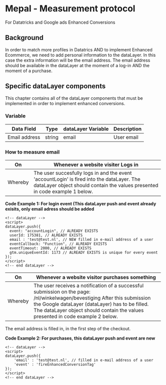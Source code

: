 # Mepal - Measurement protocol
For Datatricks and Google ads Enhanced Conversions

## Background
In order to match more profiles in Datatrics AND to implement Enhanced Ecommerce, we need to add personal information to the dataLayer. In this case the extra information will be the email address. The email address should be available in the dataLayer at the moment of a log-in AND the moment of a purchase.

## Specific dataLayer components
This chapter contains all of the dataLayer components that must be implemented in order to implement enhanced conversions.

### Variable
| Data Field | Type | dataLayer Variable | Description
| -------- | ------------- | ------------- | -------------|
| Email address | string | email | User email

### How to measure email

| On | Whenever a website visiter Logs in |
| -------- | ------------- |
| Whereby | The user succesfully logs in and the event 'accountLogin' is fired into the dataLayer. The dataLayer object should contain the values presented in code example 1 below.

**Code Example 1: For login event (This dataLayer push and event already exisits, only email adress should be added**
```
<!-- dataLayer -->
<script>
dataLayer.push({
  event: "accountLogin", // ALREADY EXISTS
  userId: 175381, // ALREADY EXISTS
  email : 'test@test.nl', // NEW filled in e-mail address of a user
  eventCallback: "Function", // ALREADY EXISTS
  eventTimeout: 2000, // ALREADY EXISTS 
  gtm.uniqueEventId: 1173 // ALREADY EXISTS is unique for every event       
});
</script>
<!-- end dataLayer -->
```

| On | Whenever a website visitor purchases something|
| -------- | ------------- |
| Whereby | The user receives a notification of a successful submission on the page: /nl/winkelwagen/bevestiging After this submission the Google dataLayer (dataLayer) has to be filled. The dataLayer object should contain the values presented in code example 2 below.

The email address is filled in, in the first step of the checkout.

**Code Example 2: For purchases, this dataLayer push and event are new**
```
<!-- dataLayer -->
<script>
dataLayer.push({
    'email' : 'test@test.nl', // filled in e-mail address of a user
    'event' : 'fireEnhancedConversionTag'          
});
</script>
<!-- end dataLayer -->
```

